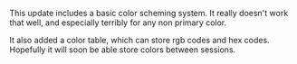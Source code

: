 
 This update includes a basic color scheming system. It really doesn't work that well, and especially terribly for any non primary color.
 
 It also added a color table, which can store rgb codes and hex codes. Hopefully it will soon be able store colors between sessions.
